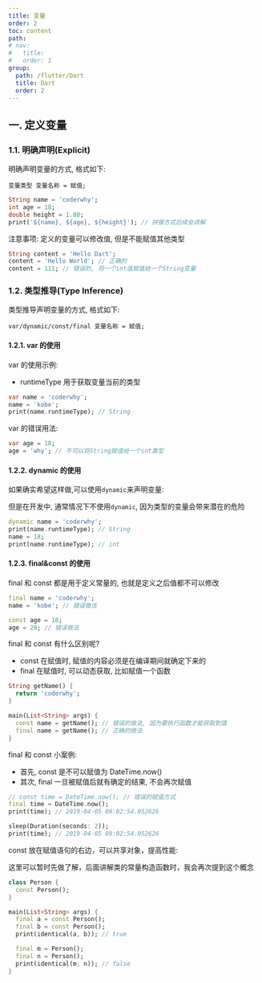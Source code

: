 ```yaml
---
title: 变量
order: 2
toc: content
path:
# nav:
#   title:
#   order: 1
group:
  path: /flutter/Dart
  title: Dart
  order: 2
---
```


## 一. 定义变量

### 1.1. 明确声明(Explicit)

明确声明变量的方式, 格式如下:

```
变量类型 变量名称 = 赋值;
```

```dart
String name = 'coderwhy';
int age = 18;
double height = 1.88;
print('${name}, ${age}, ${height}'); // 拼接方式后续会讲解
```

注意事项: 定义的变量可以修改值, 但是不能赋值其他类型

```dart
String content = 'Hello Dart';
content = 'Hello World'; // 正确的
content = 111; // 错误的, 将一个int值赋值给一个String变量
```

### 1.2. 类型推导(Type Inference)

类型推导声明变量的方式, 格式如下:

```
var/dynamic/const/final 变量名称 = 赋值;
```

#### 1.2.1. var 的使用

var 的使用示例:

- runtimeType 用于获取变量当前的类型

```dart
var name = 'coderwhy';
name = 'kobe';
print(name.runtimeType); // String
```

var 的错误用法:

```dart
var age = 18;
age = 'why'; // 不可以将String赋值给一个int类型
```

#### 1.2.2. dynamic 的使用

如果确实希望这样做,可以使用`dynamic`来声明变量:

但是在开发中, 通常情况下不使用`dynamic`, 因为类型的变量会带来潜在的危险

```dart
dynamic name = 'coderwhy';
print(name.runtimeType); // String
name = 18;
print(name.runtimeType); // int
```

#### 1.2.3. final&const 的使用

final 和 const 都是用于定义常量的, 也就是定义之后值都不可以修改

```dart
final name = 'coderwhy';
name = 'kobe'; // 错误做法

const age = 18;
age = 20; // 错误做法
```

final 和 const 有什么区别呢?

- const 在赋值时, 赋值的内容必须是在编译期间就确定下来的
- final 在赋值时, 可以动态获取, 比如赋值一个函数

```dart
String getName() {
  return 'coderwhy';
}

main(List<String> args) {
  const name = getName(); // 错误的做法, 因为要执行函数才能获取到值
  final name = getName(); // 正确的做法
}
```

final 和 const 小案例:

- 首先, const 是不可以赋值为 DateTime.now()
- 其次, final 一旦被赋值后就有确定的结果, 不会再次赋值

```dart
// const time = DateTime.now(); // 错误的赋值方式
final time = DateTime.now();
print(time); // 2019-04-05 09:02:54.052626

sleep(Duration(seconds: 2));
print(time); // 2019-04-05 09:02:54.052626
```

const 放在赋值语句的右边，可以共享对象，提高性能:

这里可以暂时先做了解，后面讲解类的常量构造函数时，我会再次提到这个概念

```dart
class Person {
  const Person();
}

main(List<String> args) {
  final a = const Person();
  final b = const Person();
  print(identical(a, b)); // true

  final m = Person();
  final n = Person();
  print(identical(m, n)); // false
}
```
